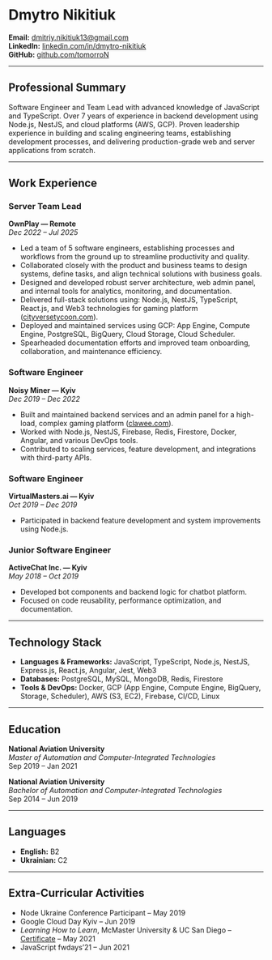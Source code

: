 # Dmytro Nikitiuk

**Email:** [dmitriy.nikitiuk13@gmail.com](mailto:dmitriy.nikitiuk13@gmail.com)  
**LinkedIn:** [linkedin.com/in/dmytro-nikitiuk](https://www.linkedin.com/in/dmytro-nikitiuk)  
**GitHub:** [github.com/tomorroN](https://github.com/tomorroN)

---

## Professional Summary

Software Engineer and Team Lead with advanced knowledge of JavaScript and TypeScript. 
Over 7 years of experience in backend development using Node.js, NestJS, and cloud platforms (AWS, GCP). 
Proven leadership experience in building and scaling engineering teams, establishing development processes, and delivering production-grade web and server applications from scratch.

---

## Work Experience

### **Server Team Lead**
**OwnPlay — Remote**  
*Dec 2022 – Jul 2025*

- Led a team of 5 software engineers, establishing processes and workflows from the ground up to streamline productivity and quality.
- Collaborated closely with the product and business teams to design systems, define tasks, and align technical solutions with business goals.
- Designed and developed robust server architecture, web admin panel, and internal tools for analytics, monitoring, and documentation.
- Delivered full-stack solutions using: Node.js, NestJS, TypeScript, React.js, and Web3 technologies for gaming platform ([cityversetycoon.com](https://www.cityversetycoon.com/)).
- Deployed and maintained services using GCP: App Engine, Compute Engine, PostgreSQL, BigQuery, Cloud Storage, Cloud Scheduler.
- Spearheaded documentation efforts and improved team onboarding, collaboration, and maintenance efficiency.

### **Software Engineer**
**Noisy Miner — Kyiv**  
*Dec 2019 – Dec 2022*

- Built and maintained backend services and an admin panel for a high-load, complex gaming platform ([clawee.com](https://clawee.com/)).
- Worked with Node.js, NestJS, Firebase, Redis, Firestore, Docker, Angular, and various DevOps tools.
- Contributed to scaling services, feature development, and integrations with third-party APIs.

### **Software Engineer**
**VirtualMasters.ai — Kyiv**  
*Oct 2019 – Dec 2019*

- Participated in backend feature development and system improvements using Node.js.

### **Junior Software Engineer**
**ActiveChat Inc. — Kyiv**  
*May 2018 – Oct 2019*

- Developed bot components and backend logic for chatbot platform.
- Focused on code reusability, performance optimization, and documentation.

---

## Technology Stack

- **Languages & Frameworks:** JavaScript, TypeScript, Node.js, NestJS, Express.js, React.js, Angular, Jest, Web3
- **Databases:** PostgreSQL, MySQL, MongoDB, Redis, Firestore
- **Tools & DevOps:** Docker, GCP (App Engine, Compute Engine, BigQuery, Storage, Scheduler), AWS (S3, EC2), Firebase, CI/CD, Linux 

---

## Education

**National Aviation University**  
*Master of Automation and Computer-Integrated Technologies*  
Sep 2019 – Jan 2021

**National Aviation University**  
*Bachelor of Automation and Computer-Integrated Technologies*  
Sep 2014 – Jun 2019

---

## Languages

- **English:** B2
- **Ukrainian:** C2

---

## Extra-Curricular Activities

- Node Ukraine Conference Participant – May 2019
- Google Cloud Day Kyiv – Jun 2019
- *Learning How to Learn*, McMaster University & UC San Diego – [Certificate](https://www.coursera.org/account/accomplishments/verify/RT7UNAWKPKTM) – May 2021
- JavaScript fwdays’21 – Jun 2021

